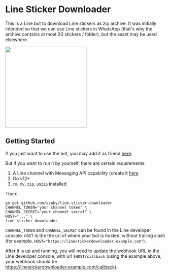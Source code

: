 # Line Sticker Downloader

This is a Line bot to download Line stickers as zip archive. It was initially 
intended so that we can use Line stickers in WhatsApp (that's why the archive
contains at most 20 stickers / folder), but the asset may be used elsewhere.

<img src="https://user-images.githubusercontent.com/5902356/69003142-aa177b80-092f-11ea-82ca-dd88f2ebe9a1.jpeg" width="256px">

## Getting Started

If you just want to use the bot, you may add it as friend [here](https://line.me/R/ti/p/%40160fzrqk).

But if you want to run it by yourself, there are certain requirements:
1. A Line channel with Messaging API capability (create it
[here](https://developers.line.biz/)
2. Go v12+
3. `rm`, `mv`, `zip`, `unzip` installed

Then:

```
go get github.com/azaky/line-sticker-downloader
CHANNEL_TOKEN="your channel token" \
CHANNEL_SECRET="your channel secret" \
HOST="..." \
line-sticker-downloader
```

`CHANNEL_TOKEN` and `CHANNEL_SECRET` can be found in the Line developer
console. `HOST` is the the url of where your bot is hosted, without trailing
slash (for example, `HOST="https://linestickerdownloader.example.com"`).

After it is up and running, you will need to update the webhook URL in the
Line developer console, with url `$HOST/callback` (using the example above,
your webhook should be https://linestickerdownloader.example.com/callback).

